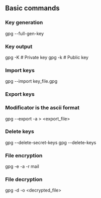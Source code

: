 ## Basic commands

### Key generation
gpg --full-gen-key

### Key output
gpg -K      # Private key
gpg -k      # Public key

### Import keys
gpg --import key_file.gpg

### Export keys
### Modificator <a> is the ascii format
gpg --export -a <mail> > <export_file>

### Delete keys
gpg --delete-secret-keys <mail>
gpg --delete-keys <mail>

### File encryption
gpg -e -a -r mail <filename>

### File decryption
gpg -d -o <decrypted_file> <file>

